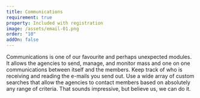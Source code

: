 ```yaml
---
title: Communications
requirement: true
property: Included with registration
image: /assets/email-01.png
order: "10"
addOn: false
---
```

Communications is one of our favourite and perhaps unexpected modules. It allows the agencies to send, manage, and monitor mass and one on one communications between itself and the members. Keep track of who is receiving and reading the e-mails you send out. Use a wide array of custom searches that allow the agencies to contact members based on absolutely any range of criteria. That sounds impressive, but believe us, we can do it.